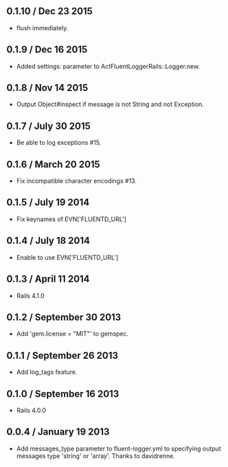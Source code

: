## 0.1.10 / Dec 23 2015

* flush immediately.

## 0.1.9 / Dec 16 2015

 * Added settings: parameter to ActFluentLoggerRails::Logger.new.

## 0.1.8 / Nov 14 2015

 * Output Object#inspect if message is not String and not Exception.

## 0.1.7 / July 30 2015

 * Be able to log exceptions #15.

## 0.1.6 / March 20 2015

 * Fix incompatible character encodings #13.

## 0.1.5 / July 19 2014

 * Fix keynames of EVN['FLUENTD_URL']

## 0.1.4 / July 18 2014

 * Enable to use EVN['FLUENTD_URL']

## 0.1.3 / April 11 2014

 * Rails 4.1.0

## 0.1.2 / September 30 2013

 * Add 'gem.license = "MIT"' to gemspec.

## 0.1.1 / September 26 2013

 * Add log_tags feature.

## 0.1.0 / September 16 2013

 * Rails 4.0.0

## 0.0.4 / January 19 2013

 * Add messages_type parameter to fluent-logger.yml to specifying
   output messages type 'string' or 'array'.  Thanks to davidrenne.
